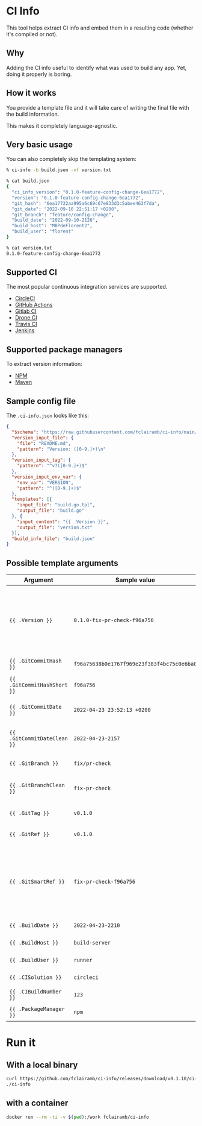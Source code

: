 # CI Info

This tool helps extract CI info and embed them in a resulting code (whether it's compiled or not).

## Why
Adding the CI info useful to identify what was used to build any app. Yet, doing it properly is boring.

## How it works
You provide a template file and it will take care of writing the final file with the build information.

This makes it completely language-agnostic.

## Very basic usage
You can also completely skip the templating system:
```zsh
% ci-info -b build.json -vf version.txt

% cat build.json  
{
  "ci_info_version": "0.1.0-feature-config-change-6ea1772",
  "version": "0.1.0-feature-config-change-6ea1772",
  "git_hash": "6ea17722aa995a6c69c67e833d3c5abee463f7da",
  "git_date": "2022-09-10 22:51:17 +0200",
  "git_branch": "feature/config-change",
  "build_date": "2022-09-10-2126",
  "build_host": "MBPdeFlorent2",
  "build_user": "florent"
}

% cat version.txt
0.1.0-feature-config-change-6ea1772
```

## Supported CI

The most popular continuous integration services are supported.

- [CircleCI](https://circleci.com/)
- [GitHub Actions](https://github.com/features/actions)
- [Gitlab CI](https://docs.gitlab.com/ee/ci/)
- [Drone CI](https://drone.io/)
- [Travis CI](https://travis-ci.org/)
- [Jenkins](https://jenkins.io/)

## Supported package managers
To extract version information:

- [NPM](https://www.npmjs.com/)
- [Maven](https://maven.apache.org/)

## Sample config file
The `.ci-info.json` looks like this:
```json
{
  "$schema": "https://raw.githubusercontent.com/fclairamb/ci-info/main/config-schema.json",
  "version_input_file": {
    "file": "README.md",
    "pattern": "Version: ([0-9.]+)\n"
  },
  "version_input_tag": {
    "pattern": "^v?([0-9.]+)$"
  },
  "version_input_env_var": {
    "env_var": "VERSION",
    "pattern": "^([0-9.]+)$"
  },
  "templates": [{
    "input_file": "build.go.tpl",
    "output_file": "build.go"
  }, {
    "input_content": "{{ .Version }}",
    "output_file": "version.txt"
  }],
  "build_info_file": "build.json"
}
```
## Possible template arguments
| Argument | Sample value | Description |
| -------- | ------------ | ----------- |
| `{{ .Version }}` | `0.1.0-fix-pr-check-f96a756` | The automatically generated version. This is mix of the declared one and the current GIT info. |
| `{{ .GitCommitHash }}` | `f96a75638b0e1767f969e23f383f4bc75c0e6ba0` | The current GIT commit |
| `{{ .GitCommitHashShort }}` | `f96a756` | Short version of a hash |
| `{{ .GitCommitDate }}` | `2022-04-23 23:52:13 +0200` | The commit's date |
| `{{ .GitCommitDateClean }}` | `2022-04-23-2157` | The commit's date in a clean format |
| `{{ .GitBranch }}` | `fix/pr-check` | The current branch |
| `{{ .GitBranchClean }}` | `fix-pr-check` | The commit branch without special chars |
| `{{ .GitTag }}` | `v0.1.0` | The current GIT tag |
| `{{ .GitRef }}` | `v0.1.0` | The current GIT tag or branch |
| `{{ .GitSmartRef }}` | `fix-pr-check-f96a756` | The current GIT commit described by tag, otherwise branch + hash, otherwise hash |
| `{{ .BuildDate }}` | `2022-04-23-2210` | The build time |
| `{{ .BuildHost }}` | `build-server` | The build host |
| `{{ .BuildUser }}` | `runner` | The build user |
| `{{ .CISolution }}` | `circleci` | The CI solution |
| `{{ .CIBuildNumber }}` | `123` | The CI build number |
| `{{ .PackageManager }}` | `npm` | The package manager |

# Run it
## With a local binary
```sh
curl https://github.com/fclairamb/ci-info/releases/download/v0.1.10/ci-info_0.1.10_darwin_arm64.tar.gz |tar -x
./ci-info
```

## with a container
```sh
docker run --rm -ti -v $(pwd):/work fclairamb/ci-info
```